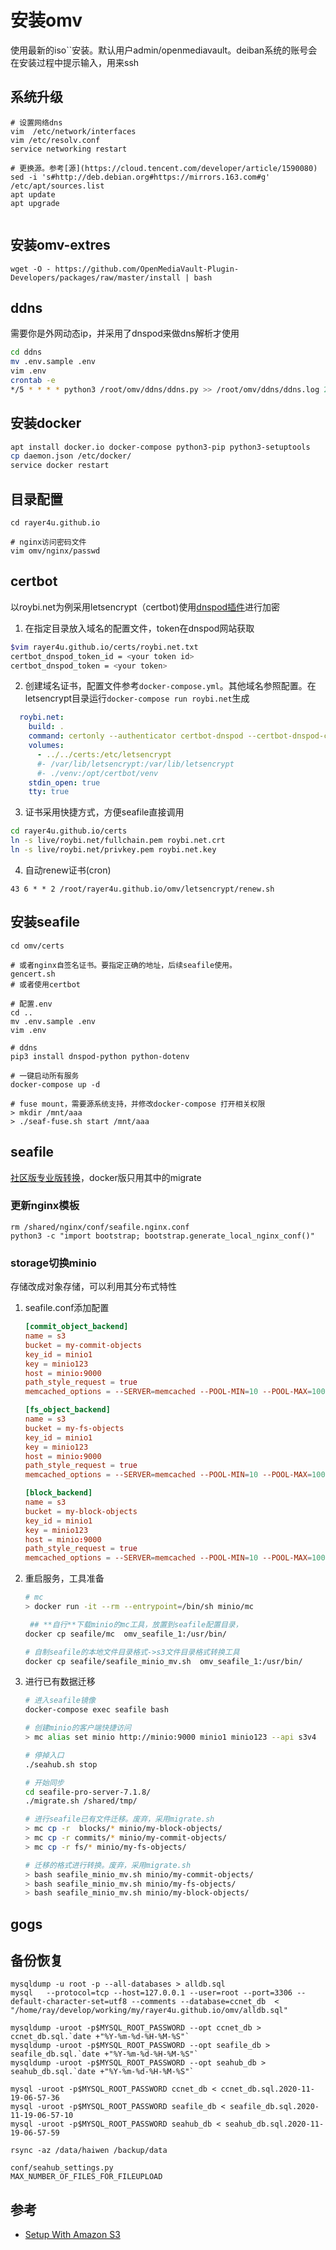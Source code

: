 # 安装omv

使用最新的iso``安装。默认用户admin/openmediavault。deiban系统的账号会在安装过程中提示输入，用来ssh

## 系统升级

```shell
# 设置网络dns
vim  /etc/network/interfaces
vim /etc/resolv.conf 
service networking restart

# 更换源。参考[源](https://cloud.tencent.com/developer/article/1590080)
sed -i 's#http://deb.debian.org#https://mirrors.163.com#g' /etc/apt/sources.list
apt update
apt upgrade


```

## 安装omv-extres

```
wget -O - https://github.com/OpenMediaVault-Plugin-Developers/packages/raw/master/install | bash
```

## ddns

需要你是外网动态ip，并采用了dnspod来做dns解析才使用

```bash
cd ddns
mv .env.sample .env
vim .env
crontab -e
*/5 * * * * python3 /root/omv/ddns/ddns.py >> /root/omv/ddns/ddns.log 2>&1
```

## 安装docker

``` bash
apt install docker.io docker-compose python3-pip python3-setuptools
cp daemon.json /etc/docker/
service docker restart
```

## 目录配置

```
cd rayer4u.github.io

# nginx访问密码文件
vim omv/nginx/passwd

```

## certbot

以roybi.net为例采用letsencrypt（certbot)使用[dnspod插件](https://pypi.org/project/certbot-dnspod/)进行加密

1. 在指定目录放入域名的配置文件，token在dnspod网站获取

```bash
$vim rayer4u.github.io/certs/roybi.net.txt
certbot_dnspod_token_id = <your token id>
certbot_dnspod_token = <your token>
```

2. 创建域名证书，配置文件参考`docker-compose.yml`。其他域名参照配置。在letsencrypt目录运行`docker-compose run roybi.net`生成

```yml
  roybi.net:
    build: .
    command: certonly --authenticator certbot-dnspod --certbot-dnspod-credentials /etc/letsencrypt/roybi.net.txt -d roybi.net -d *.roybi.net
    volumes:
      - ../../certs:/etc/letsencrypt
      #- /var/lib/letsencrypt:/var/lib/letsencrypt
      #- ./venv:/opt/certbot/venv
    stdin_open: true
    tty: true
```

3. 证书采用快捷方式，方便seafile直接调用

```bash
cd rayer4u.github.io/certs
ln -s live/roybi.net/fullchain.pem roybi.net.crt
ln -s live/roybi.net/privkey.pem roybi.net.key
```

4. 自动renew证书(cron)

```crontab
43 6 * * 2 /root/rayer4u.github.io/omv/letsencrypt/renew.sh
```

## 安装seafile

```shell
cd omv/certs

# 或者nginx自签名证书。要指定正确的地址，后续seafile使用。
gencert.sh
# 或者使用certbot

# 配置.env
cd ..
mv .env.sample .env
vim .env

# ddns
pip3 install dnspod-python python-dotenv

# 一键启动所有服务
docker-compose up -d

# fuse mount，需要源系统支持，并修改docker-compose 打开相关权限
> mkdir /mnt/aaa
> ./seaf-fuse.sh start /mnt/aaa

```

## seafile

[社区版专业版转换](https://manual-cn-origin.seafile.com/deploy_pro/migrate_from_seafile_community_server)，docker版只用其中的migrate

### 更新nginx模板

```
rm /shared/nginx/conf/seafile.nginx.conf
python3 -c "import bootstrap; bootstrap.generate_local_nginx_conf()"
```


### storage切换minio

存储改成对象存储，可以利用其分布式特性

1. seafile.conf添加配置

    ``` /shared/tmp/seafile.conf
    [commit_object_backend]
    name = s3
    bucket = my-commit-objects
    key_id = minio1
    key = minio123
    host = minio:9000
    path_style_request = true
    memcached_options = --SERVER=memcached --POOL-MIN=10 --POOL-MAX=100

    [fs_object_backend]
    name = s3
    bucket = my-fs-objects
    key_id = minio1
    key = minio123
    host = minio:9000
    path_style_request = true
    memcached_options = --SERVER=memcached --POOL-MIN=10 --POOL-MAX=100

    [block_backend]
    name = s3
    bucket = my-block-objects
    key_id = minio1
    key = minio123
    host = minio:9000
    path_style_request = true
    memcached_options = --SERVER=memcached --POOL-MIN=10 --POOL-MAX=100
    ```

2. 重启服务，工具准备

    ``` bash
    # mc
    > docker run -it --rm --entrypoint=/bin/sh minio/mc

     ## **自行**下载minio的mc工具，放置到seafile配置目录，
    docker cp seafile/mc  omv_seafile_1:/usr/bin/

    # 自制seafile的本地文件目录格式->s3文件目录格式转换工具
    docker cp seafile/seafile_minio_mv.sh  omv_seafile_1:/usr/bin/
    ```

3. 进行已有数据迁移

    ``` bash
    # 进入seafile镜像
    docker-compose exec seafile bash

    # 创建minio的客户端快捷访问
    > mc alias set minio http://minio:9000 minio1 minio123 --api s3v4

    # 停掉入口
    ./seahub.sh stop

    # 开始同步
    cd seafile-pro-server-7.1.8/
    ./migrate.sh /shared/tmp/

    # 进行seafile已有文件迁移。废弃，采用migrate.sh
    > mc cp -r  blocks/* minio/my-block-objects/
    > mc cp -r commits/* minio/my-commit-objects/
    > mc cp -r fs/* minio/my-fs-objects/

    # 迁移的格式进行转换。废弃，采用migrate.sh
    > bash seafile_minio_mv.sh minio/my-commit-objects/
    > bash seafile_minio_mv.sh minio/my-fs-objects/
    > bash seafile_minio_mv.sh minio/my-block-objects/
    ```

## gogs

## 备份恢复

```
mysqldump -u root -p --all-databases > alldb.sql
mysql   --protocol=tcp --host=127.0.0.1 --user=root --port=3306 --default-character-set=utf8 --comments --database=ccnet_db  < "/home/ray/develop/working/my/rayer4u.github.io/omv/alldb.sql"

mysqldump -uroot -p$MYSQL_ROOT_PASSWORD --opt ccnet_db > ccnet_db.sql.`date +"%Y-%m-%d-%H-%M-%S"`
mysqldump -uroot -p$MYSQL_ROOT_PASSWORD --opt seafile_db > seafile_db.sql.`date +"%Y-%m-%d-%H-%M-%S"`
mysqldump -uroot -p$MYSQL_ROOT_PASSWORD --opt seahub_db > seahub_db.sql.`date +"%Y-%m-%d-%H-%M-%S"`

mysql -uroot -p$MYSQL_ROOT_PASSWORD ccnet_db < ccnet_db.sql.2020-11-19-06-57-36
mysql -uroot -p$MYSQL_ROOT_PASSWORD seafile_db < seafile_db.sql.2020-11-19-06-57-10
mysql -uroot -p$MYSQL_ROOT_PASSWORD seahub_db < seahub_db.sql.2020-11-19-06-57-59

rsync -az /data/haiwen /backup/data

conf/seahub_settings.py
MAX_NUMBER_OF_FILES_FOR_FILEUPLOAD
```

## 参考

- [Setup With Amazon S3](https://manual.seafile.com/deploy_pro/setup_with_amazon_s3/)